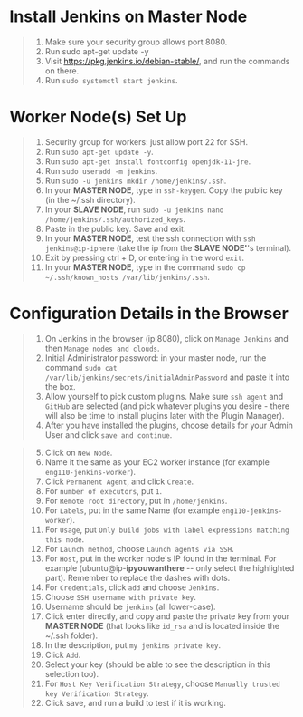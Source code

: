 # Install Jenkins on Master Node

> 1. Make sure your security group allows port 8080.
> 2. Run sudo apt-get update -y
> 3. Visit https://pkg.jenkins.io/debian-stable/, and run the commands on there.
> 4. Run `sudo systemctl start jenkins`.

# Worker Node(s) Set Up

> 1. Security group for workers: just allow port 22 for SSH.
> 2. Run `sudo apt-get update -y`.
> 3. Run `sudo apt-get install fontconfig openjdk-11-jre`. 
> 4. Run `sudo useradd -m jenkins`.
> 5. Run `sudo -u jenkins mkdir /home/jenkins/.ssh`.
> 6. In your **MASTER NODE**, type in `ssh-keygen`. Copy the public key (in the ~/.ssh directory).
> 7. In your **SLAVE NODE**, run `sudo -u jenkins nano /home/jenkins/.ssh/authorized_keys`. 
> 8. Paste in the public key. Save and exit. 
> 9. In your **MASTER NODE**, test the ssh connection with `ssh jenkins@ip-iphere` (take the ip from the **SLAVE NODE'**'s terminal).
> 10. Exit by pressing ctrl + D, or entering in the word `exit`.
> 11. In your **MASTER NODE**, type in the command `sudo cp ~/.ssh/known_hosts /var/lib/jenkins/.ssh`.

# Configuration Details in the Browser

> 1. On Jenkins in the browser (ip:8080), click on `Manage Jenkins` and then `Manage nodes and clouds`.
> 2. Initial Administrator password: in your master node, run the command `sudo cat /var/lib/jenkins/secrets/initialAdminPassword` and paste it into the box.
> 3. Allow yourself to pick custom plugins. Make sure `ssh agent` and `GitHub` are selected (and pick whatever plugins you desire - there will also be time to install plugins later with the Plugin Manager).
> 4. After you have installed the plugins, choose details for your Admin User and click `save and continue`. 




> 5. Click on `New Node`.
> 6. Name it the same as your EC2 worker instance (for example `eng110-jenkins-worker`).
> 7. Click `Permanent Agent`, and click `Create`. 
> 8. For `number of executors`, put `1`. 
> 9. For `Remote root directory`, put in `/home/jenkins`.
> 10. For `Labels`, put in the same Name (for example `eng110-jenkins-worker`).
> 11. For `Usage`, put `Only build jobs with label expressions matching this node`.
> 12. For `Launch method`, choose `Launch agents via SSH`. 
> 13. For `Host`, put in the worker node's IP found in the terminal. For example (ubuntu@ip-**ipyouwanthere** -- only select the highlighted part). Remember to replace the dashes with dots.
> 14. For `Credentials`, click `add` and choose `Jenkins`.
> 15. Choose `SSH username with private key`. 
> 16. Username should be `jenkins` (all lower-case).
> 17. Click enter directly, and copy and paste the private key from your **MASTER NODE** (that looks like `id_rsa` and is located inside the ~/.ssh folder). 
> 18. In the description, put `my jenkins private key`.
> 19. Click `Add`.
> 20. Select your key (should be able to see the description in this selection too). 
> 21. For `Host Key Verification Strategy`, choose `Manually trusted key Verification Strategy`. 
> 22. Click save, and run a build to test if it is working.